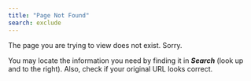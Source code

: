```yaml
---
title: "Page Not Found"
search: exclude
---  
```


The page you are trying to view does not exist. Sorry.

You may locate the information you need by finding it in ***Search*** \(look up and to the right\). Also, check if your original URL looks correct.

<!--
![]({{ site.baseurl }}/images/TS-Symbol-Black.png =250x "Documentation Home")](http://docs.thoughtspot.com)-->
